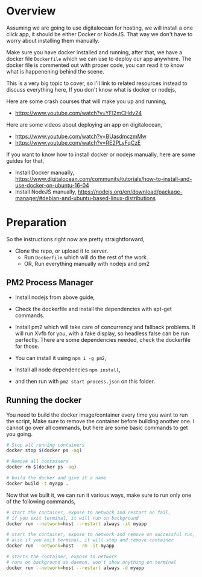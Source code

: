 # Overview
Assuming we are going to use digitalocean for hosting, we will install a one click app, it should be either Docker or NodeJS. That way we don't have to worry about installing them manually. 

Make sure you have docker installed and running, after that, we have a docker file `Dockerfile` which we can use to deploy our app anywhere. The docker file is commented out with proper code, you can read it to know what is happenening behind the scene. 

This is a very big topic to cover, so I'll link to related resources instead to discuss everything here, If you don't know what is docker or nodejs, 

Here are some crash courses that will make you up and running,
- https://www.youtube.com/watch?v=YFl2mCHdv24

Here are some videos about deploying an app on digitalocean,
- https://www.youtube.com/watch?v=BUasdmczmMw
- https://www.youtube.com/watch?v=RE2PLyFqCzE

If you want to know how to install docker or nodejs manually, here are some guides for that,
- Install Docker manually, https://www.digitalocean.com/community/tutorials/how-to-install-and-use-docker-on-ubuntu-16-04
- Install NodeJS manually, https://nodejs.org/en/download/package-manager/#debian-and-ubuntu-based-linux-distributions

# Preparation

So the instructions right now are pretty straightforward,
- Clone the repo, or upload it to server.
  - Run `Dockerfile` which will do the rest of the work.
  - OR, Run everything manually with nodejs and pm2

## PM2 Process Manager
- Install nodejs from above guide, 
- Check the dockerfile and install the dependencies with apt-get commands.
- Install pm2 which will take care of concurrency and fallback problems. It will run Xvfb for you, with a fake display, so headless:false can be run perfectly. There are some dependencies needed, check the dockerfile for those.

- You can install it using `npm i -g pm2`, 
- Install all node dependencies `npm install`,
- and then run with `pm2 start process.json` on this folder.

## Running the docker

You need to build the docker image/container every time you want to run the script, Make sure to remove the container before building another one. I cannot go over all commands, but here are some basic commands to get you going.

```sh
# Stop all running containers
docker stop $(docker ps -aq)

# Remove all containers
docker rm $(docker ps -aq)

# build the docker and give it a name
docker build -t myapp . 
```

Now that we built it, we can run it various ways, make sure to run only one of the following commands,

```sh
# start the container, expose to network and restart on fail, 
# if you exit terminal, it will run on background
docker run --network=host --restart always -it myapp

# start the container, expose to network and remove on successful run, 
# also if you exit terminal, it will stop and remove container
docker run --network=host --rm -it myapp

# starts the container, expose to network
# runs on background as daemon, won't show anything on terminal
docker run --network=host --restart always -d myapp
```